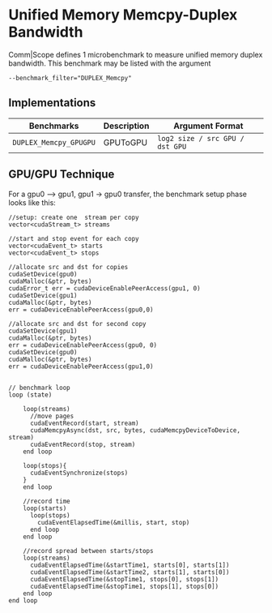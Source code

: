 # Unified Memory Memcpy-Duplex Bandwidth

Comm|Scope defines 1 microbenchmark to measure unified memory duplex bandwidth.
This benchmark may be listed with the argument
    
    --benchmark_filter="DUPLEX_Memcpy"

## Implementations

|Benchmarks|Description|Argument Format|
|-|-|-|
| `DUPLEX_Memcpy_GPUGPU` | GPUToGPU | `log2 size / src GPU / dst GPU` |

## GPU/GPU Technique

For a gpu0 --> gpu1, gpu1 -> gpu0 transfer, the benchmark setup phase looks like this:

```
//setup: create one  stream per copy
vector<cudaStream_t> streams

//start and stop event for each copy
vector<cudaEvent_t> starts
vector<cudaEvent_t> stops

//allocate src and dst for copies
cudaSetDevice(gpu0)
cudaMalloc(&ptr, bytes)
cudaError_t err = cudaDeviceEnablePeerAccess(gpu1, 0)
cudaSetDevice(gpu1)
cudaMalloc(&ptr, bytes)
err = cudaDeviceEnablePeerAccess(gpu0,0)

//allocate src and dst for second copy
cudaSetDevice(gpu1)
cudaMalloc(&ptr, bytes)
err = cudaDeviceEnablePeerAccess(gpu0, 0)
cudaSetDevice(gpu0)
cudaMalloc(&ptr, bytes)
err = cudaDeviceEnablePeerAccess(gpu1,0)


// benchmark loop
loop (state)

    loop(streams)
      //move pages
      cudaEventRecord(start, stream)
      cudaMemcpyAsync(dst, src, bytes, cudaMemcpyDeviceToDevice, stream)
      cudaEventRecord(stop, stream)
    end loop

    loop(stops){
      cudaEventSynchronize(stops)
    }
    end loop

    //record time
    loop(starts)
      loop(stops)
        cudaEventElapsedTime(&millis, start, stop)
      end loop
    end loop

    //record spread between starts/stops
    loop(streams)
      cudaEventElapsedTime(&startTime1, starts[0], starts[1])
      cudaEventElapsedTime(&startTime2, starts[1], starts[0])
      cudaEventElapsedTime(&stopTime1, stops[0], stops[1])
      cudaEventElapsedTime(&stopTime1, stops[1], stops[0])
    end loop
end loop
```
